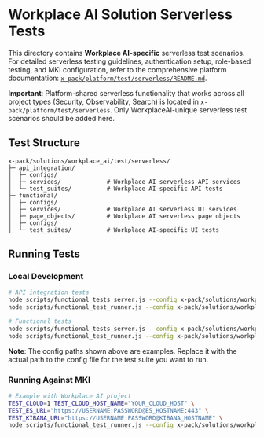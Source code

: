 # Workplace AI Solution Serverless Tests

This directory contains **Workplace AI-specific** serverless test scenarios. For detailed serverless testing guidelines, authentication setup, role-based testing, and MKI configuration, refer to the comprehensive platform documentation: [`x-pack/platform/test/serverless/README.md`](../../../../platform/test/serverless/README.md).

**Important**: Platform-shared serverless functionality that works across all project types (Security, Observability, Search) is located in `x-pack/platform/test/serverless`. Only WorkplaceAI-unique serverless test scenarios should be added here.

## Test Structure

```
x-pack/solutions/workplace_ai/test/serverless/
├─ api_integration/
│  ├─ configs/
│  ├─ services/             # Workplace AI serverless API services
│  └─ test_suites/          # Workplace AI-specific API tests
├─ functional/
│  ├─ configs/
│  ├─ services/             # Workplace AI serverless UI services
│  ├─ page_objects/         # Workplace AI serverless page objects
│  ├─ configs/
│  └─ test_suites/          # Workplace AI-specific UI tests
```

## Running Tests

### Local Development

```bash
# API integration tests
node scripts/functional_tests_server.js --config x-pack/solutions/workplace_ai/test/serverless/api_integration/configs/config.ts
node scripts/functional_test_runner.js --config x-pack/solutions/workplace_ai/test/serverless/api_integration/configs/config.ts

# Functional tests
node scripts/functional_tests_server.js --config x-pack/solutions/workplace_ai/test/serverless/functional/configs/config.ts
node scripts/functional_test_runner.js --config x-pack/solutions/workplace_ai/test/serverless/functional/configs/config.ts
```

**Note**: The config paths shown above are examples. Replace it with the actual path to the config file for the test suite you want to run.

### Running Against MKI

```bash
# Example with Workplace AI project
TEST_CLOUD=1 TEST_CLOUD_HOST_NAME="YOUR_CLOUD_HOST" \
TEST_ES_URL="https://USERNAME:PASSWORD@ES_HOSTNAME:443" \
TEST_KIBANA_URL="https://USERNAME:PASSWORD@KIBANA_HOSTNAME" \
node scripts/functional_test_runner.js --config x-pack/solutions/workplace_ai/test/serverless/api_integration/configs/config.ts --exclude-tag=skipMKI
```
